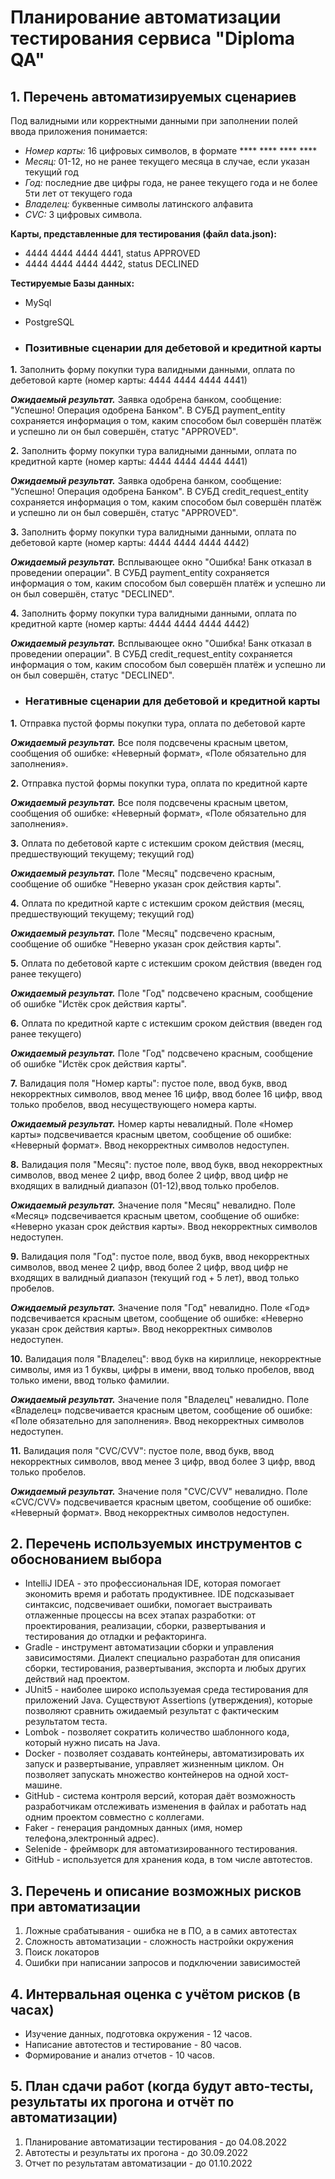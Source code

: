 # Планирование автоматизации тестирования сервиса "Diploma QA"

## 1. Перечень автоматизируемых сценариев

Под валидными или корректными данными при заполнении полей ввода приложения понимается:

+ *Номер карты:* 16 цифровых символов, в формате **** **** **** ****
+ *Месяц:* 01-12, но не ранее текущего месяца в случае, если указан текущий год
+ *Год:* последние две цифры года, не ранее текущего года и не более 5ти лет от текущего года
+ *Владелец:* буквенные символы латинского алфавита
+ *CVC:* 3 цифровых символа.

**Карты, представленные для тестирования (файл data.json):**

+ 4444 4444 4444 4441, status APPROVED
+ 4444 4444 4444 4442, status DECLINED

**Тестируемые Базы данных:**

- MySql
- PostgreSQL

- ### Позитивные сценарии для дебетовой и кредитной карты
**1.** Заполнить форму покупки тура валидными данными, оплата по дебетовой карте (номер карты: 4444 4444 4444 4441)

***Ожидаемый результат.*** Заявка одобрена банком, сообщение: "Успешно! Операция одобрена Банком". В СУБД payment_entity сохраняется информация о том, каким способом был совершён платёж и успешно ли он был совершён, статус "APPROVED".

**2.** Заполнить форму покупки тура валидными данными, оплата по кредитной карте (номер карты: 4444 4444 4444 4441)

***Ожидаемый результат.*** Заявка одобрена банком, сообщение: "Успешно! Операция одобрена Банком". В СУБД credit_request_entity сохраняется информация о том, каким способом был совершён платёж и успешно ли он был совершён, статус "APPROVED".

**3.** Заполнить форму покупки тура валидными данными, оплата по дебетовой карте (номер карты: 4444 4444 4444 4442)

***Ожидаемый результат.*** Всплывающее окно "Ошибка! Банк отказал в проведении операции". В СУБД payment_entity сохраняется информация о том, каким способом был совершён платёж и успешно ли он был совершён, статус "DECLINED".

**4.** Заполнить форму покупки тура валидными данными, оплата по кредитной карте (номер карты: 4444 4444 4444 4442)

***Ожидаемый результат.*** Всплывающее окно "Ошибка! Банк отказал в проведении операции". В СУБД credit_request_entity сохраняется информация о том, каким способом был совершён платёж и успешно ли он был совершён, статус "DECLINED".

- ### Негативные сценарии для дебетовой и кредитной карты

**1.** Отправка пустой формы покупки тура, оплата по дебетовой карте

***Ожидаемый результат.*** Все поля подсвечены красным цветом, сообщения об ошибке: «Неверный формат», «Поле обязательно для заполнения».

**2.** Отправка пустой формы покупки тура, оплата по кредитной карте

***Ожидаемый результат.*** Все поля подсвечены красным цветом, сообщения об ошибке: «Неверный формат», «Поле обязательно для заполнения».

**3.** Оплата по дебетовой карте с истекшим сроком действия (месяц, предшествующий текущему; текущий год)

***Ожидаемый результат.*** Поле "Месяц" подсвечено красным, сообщение об ошибке "Неверно указан срок действия карты".

**4.** Оплата по кредитной карте с истекшим сроком действия (месяц, предшествующий текущему; текущий год)

***Ожидаемый результат.*** Поле "Месяц" подсвечено красным, сообщение об ошибке "Неверно указан срок действия карты".

**5.** Оплата по дебетовой карте с истекшим сроком действия (введен год ранее текущего)

***Ожидаемый результат.*** Поле "Год" подсвечено красным, сообщение об ошибке "Истёк срок действия карты".

**6.** Оплата по кредитной карте с истекшим сроком действия (введен год ранее текущего)

***Ожидаемый результат.*** Поле "Год" подсвечено красным, сообщение об ошибке "Истёк срок действия карты".

**7.** Валидация поля "Номер карты": пустое поле, ввод букв, ввод некорректных символов, ввод менее 16 цифр, ввод более 16 цифр, ввод только пробелов, ввод несуществующего номера карты.

***Ожидаемый результат.*** Номер карты невалидный. Поле «Номер карты» подсвечивается красным цветом, сообщение об ошибке: «Неверный формат». Ввод некорректных символов недоступен.

**8.** Валидация поля "Месяц": пустое поле, ввод букв, ввод некорректных символов, ввод менее 2 цифр, ввод более 2 цифр, ввод цифр не входящих в валидный диапазон (01-12),ввод только пробелов.

***Ожидаемый результат.*** Значение поля "Месяц" невалидно. Поле «Месяц» подсвечивается красным цветом, сообщение об ошибке: «Неверно указан срок действия карты». Ввод некорректных символов недоступен.

**9.** Валидация поля "Год": пустое поле, ввод букв, ввод некорректных символов, ввод менее 2 цифр, ввод более 2 цифр, ввод цифр не входящих в валидный диапазон (текущий год + 5 лет),  ввод только пробелов.

***Ожидаемый результат.*** Значение поля "Год" невалидно. Поле «Год» подсвечивается красным цветом, сообщение об ошибке: «Неверно указан срок действия карты». Ввод некорректных символов недоступен.

**10.** Валидация поля "Владелец": ввод букв на кириллице, некорректные символы, имя из 1 буквы, цифры в имени, ввод только пробелов, ввод только имени, ввод только фамилии.

***Ожидаемый результат.*** Значение поля "Владелец" невалидно. Поле «Владелец» подсвечивается красным цветом, сообщение об ошибке: «Поле обязательно для заполнения». Ввод некорректных символов недоступен.

**11.** Валидация поля "CVC/CVV": пустое поле, ввод букв, ввод некорректных символов, ввод менее 3 цифр, ввод более 3 цифр, ввод только пробелов.

***Ожидаемый результат.*** Значение поля "CVC/CVV" невалидно. Поле «CVC/CVV» подсвечивается красным цветом, сообщение об ошибке: «Неверный формат». Ввод некорректных символов недоступен.


## 2. Перечень используемых инструментов с обоснованием выбора

* IntelliJ IDEA - это профессиональная IDE, которая помогает экономить время и работать продуктивнее. IDE подсказывает синтаксис, подсвечивает ошибки, помогает выстраивать отлаженные процессы на всех этапах разработки: от проектирования, реализации, сборки, развертывания и тестирования до отладки и рефакторинга.
* Gradle - инструмент автоматизации сборки и управления зависимостями. Диалект специально разработан для описания сборки, тестирования, развертывания, экспорта и любых других действий над проектом.
* JUnit5 - наиболее широко используемая среда тестирования для приложений Java. Существуют Assertions (утверждения), которые позволяют сравнить ожидаемый результат с фактическим результатом теста.
* Lombok - позволяет сократить количество шаблонного кода, который нужно писать на Java.
* Docker - позволяет создавать контейнеры, автоматизировать их запуск и развертывание, управляет жизненным циклом. Он позволяет запускать множество контейнеров на одной хост-машине.
* GitHub - система контроля версий, которая даёт возможность разработчикам отслеживать изменения в файлах и работать над одним проектом совместно с коллегами.
* Faker - генерация рандомных данных (имя, номер телефона,электронный адрес).
* Selenide - фреймворк для автоматизированного тестирования.
* GitHub - используется для хранения кода, в том числе автотестов.

## 3. Перечень и описание возможных рисков при автоматизации

1. Ложные срабатывания - ошибка не в ПО, а в самих автотестах
2. Сложность автоматизации - сложность настройки окружения
3. Поиск локаторов
4. Ошибки при написании запросов и подключении зависимостей

## 4. Интервальная оценка с учётом рисков (в часах)

* Изучение данных, подготовка окружения - 12 часов.
* Написание автотестов и тестирование - 80 часов.
* Формирование и анализ отчетов - 10 часов.

## 5. План сдачи работ (когда будут авто-тесты, результаты их прогона и отчёт по автоматизации)

1. Планирование автоматизации тестирования - до 04.08.2022
2. Автотесты и результаты их прогона - до 30.09.2022
3. Отчет по результатам автоматизации - до 01.10.2022
